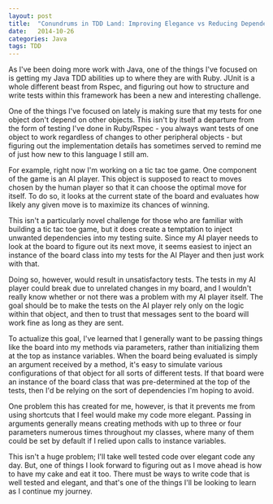 ```yaml
---
layout: post
title:  "Conundrums in TDD Land: Improving Elegance vs Reducing Dependencies"
date:   2014-10-26
categories: Java
tags: TDD
--- 
```


As I've been doing more work with Java, one of the things I've focused on is getting my Java TDD abilities up to where they are with Ruby. JUnit is a whole different beast from Rspec, and figuring out how to structure and write tests within this framework has been a new and interesting challenge.

One of the things I've focused on lately is making sure that my tests for one object don't depend on other objects. This isn't by itself a departure from the form of testing I've done in Ruby/Rspec - you always want tests of one object to work regardless of changes to other peripheral objects - but figuring out the implementation details has sometimes served to remind me of just how new to this language I still am.

For example, right now I'm working on a tic tac toe game. One component of the game is an AI player. This object is supposed to react to moves chosen by the human player so that it can choose the optimal move for itself. To do so, it looks at the current state of the board and evaluates how likely any given move is to maximize its chances of winning.

This isn't a particularly novel challenge for those who are familiar with building a tic tac toe game, but it does create a temptation to inject unwanted dependencies into my testing suite. Since my AI player needs to look at the board to figure out its next move, it seems easiest to inject an instance of the board class into my tests for the AI Player and then just work with that. 

Doing so, however, would result in unsatisfactory tests. The tests in my AI player could break due to unrelated changes in my board, and I wouldn't really know whether or not there was a problem with my AI player itself. The goal should be to make the tests on the AI player rely only on the logic within that object, and then to trust that messages sent to the board will work fine as long as they are sent.

To actualize this goal, I've learned that I generally want to be passing things like the board into my methods via parameters, rather than initializing them at the top as instance variables. When the board being evaluated is simply an argument received by a method, it's easy to simulate various configurations of that object for all sorts of different tests. If that board were an instance of the board class that was pre-determined at the top of the tests, then I'd be relying on the sort of dependencies I'm hoping to avoid.

One problem this has created for me, however, is that it prevents me from using shortcuts that I feel would make my code more elegant. Passing in arguments generally means creating methods with up to three or four parameters numerous times throughout my classes, where many of them could be set by default if I relied upon calls to instance variables. 

This isn't a huge problem; I'll take well tested code over elegant code any day. But, one of things I look forward to figuring out as I move ahead is how to have my cake and eat it too. There must be ways to write code that is well tested and elegant, and that's one of the things I'll be looking to learn as I continue my journey.